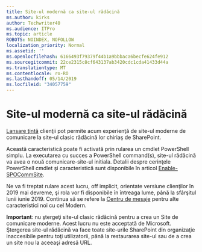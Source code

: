 ```yaml
---
title: Site-ul modernă ca site-ul rădăcină
ms.author: kirks
author: Techwriter40
ms.audience: ITPro
ms.topic: article
ROBOTS: NOINDEX, NOFOLLOW
localization_priority: Normal
ms.assetid: ''
ms.openlocfilehash: 6166493f79379f44b1a9bbbaca6becfe624fe912
ms.sourcegitcommit: 22ce2315c8cf643137ab3420cdc1cda41433d44a
ms.translationtype: MT
ms.contentlocale: ro-RO
ms.lasthandoff: 05/14/2019
ms.locfileid: "34057759"
---
```

# <a name="modern-site-as-root-site"></a>Site-ul modernă ca site-ul rădăcină

[Lansare ţintă](https://docs.microsoft.com/en-us/office365/admin/manage/release-options-in-office-365?view=o365-worldwide) clienţii pot permite acum experienţă de site-ul moderne de comunicare la site-ul clasic rădăcină lor chiriaş de SharePoint.

Această caracteristică poate fi activată prin rularea un cmdlet PowerShell simplu. La executarea cu succes a PowerShell command(s), site-ul rădăcină va avea o nouă comunicare-site-ul initiala. Detalii despre cerinţele PowerShell cmdlet şi caracteristică sunt disponibile în articol [Enable-SPOCommSite](https://docs.microsoft.com/en-us/powershell/module/sharepoint-online/Enable-SPOCommSite?view=sharepoint-ps). 

Ne va fi treptat rulare acest lucru, off implicit, orientate versiune clienţilor în 2019 mai devreme, şi rola vor fi disponibile în întreaga lume, până la sfârşitul lunii iunie 2019. Continua să se refere la [Centru de mesaje](https://admin.microsoft.com/AdminPortal/Home#/MessageCenter) pentru alte caracteristici noi cu cel Modern. 

**Important**: nu ştergeţi site-ul clasic rădăcină pentru a crea un Site de comunicare moderne. Acest lucru nu este acceptată de Microsoft. Ştergerea site-ul rădăcină va face toate site-urile SharePoint din organizaţie inaccesibile pentru toţi utilizatorii, până la restaurarea site-ul sau de a crea un site nou la aceeaşi adresă URL. 
 
 